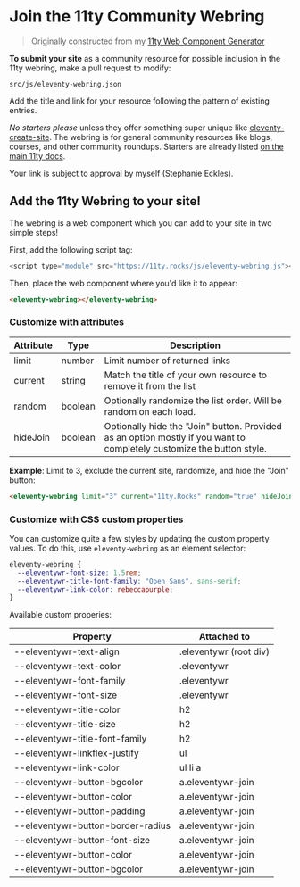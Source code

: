 # Join the 11ty Community Webring

> Originally constructed from my [11ty Web Component Generator](https://github.com/5t3ph/11ty-web-component-generator)

**To submit your site** as a community resource for possible inclusion in the 11ty webring, make a pull request to modify:

```
src/js/eleventy-webring.json
```

Add the title and link for your resource following the pattern of existing entries.

_No starters please_ unless they offer something super unique like [eleventy-create-site](https://github.com/bjankord/create-eleventy-site/). The webring is for general community resources like blogs, courses, and other community roundups. Starters are already listed [on the main 11ty docs](https://www.11ty.dev/docs/starter/).

Your link is subject to approval by myself (Stephanie Eckles).

## Add the 11ty Webring to your site!

The webring is a web component which you can add to your site in two simple steps!

First, add the following script tag:

```js
<script type="module" src="https://11ty.rocks/js/eleventy-webring.js"></script>
```

Then, place the web component where you'd like it to appear:

```html
<eleventy-webring></eleventy-webring>
```

### Customize with attributes

| Attribute | Type    | Description                                                                                                           |
| --------- | ------- | --------------------------------------------------------------------------------------------------------------------- |
| limit     | number  | Limit number of returned links                                                                                        |
| current   | string  | Match the title of your own resource to remove it from the list                                                       |
| random    | boolean | Optionally randomize the list order. Will be random on each load.                                                     |
| hideJoin  | boolean | Optionally hide the "Join" button. Provided as an option mostly if you want to completely customize the button style. |

**Example**: Limit to 3, exclude the current site, randomize, and hide the "Join" button:

```html
<eleventy-webring limit="3" current="11ty.Rocks" random="true" hideJoin="true"></eleventy-webring> ``
```

### Customize with CSS custom properties

You can customize quite a few styles by updating the custom property values. To do this, use `eleventy-webring` as an element selector:

```css
eleventy-webring {
  --eleventywr-font-size: 1.5rem;
  --eleventywr-title-font-family: "Open Sans", sans-serif;
  --eleventywr-link-color: rebeccapurple;
}
```

Available custom properies:

| Property                          | Attached to            |
| --------------------------------- | ---------------------- |
| --eleventywr-text-align           | .eleventywr (root div) |
| --eleventywr-text-color           | .eleventywr            |
| --eleventywr-font-family          | .eleventywr            |
| --eleventywr-font-size            | .eleventywr            |
| --eleventywr-title-color          | h2                     |
| --eleventywr-title-size           | h2                     |
| --eleventywr-title-font-family    | h2                     |
| --eleventywr-linkflex-justify     | ul                     |
| --eleventywr-link-color           | ul li a                |
| --eleventywr-button-bgcolor       | a.eleventywr-join      |
| --eleventywr-button-color         | a.eleventywr-join      |
| --eleventywr-button-padding       | a.eleventywr-join      |
| --eleventywr-button-border-radius | a.eleventywr-join      |
| --eleventywr-button-font-size     | a.eleventywr-join      |
| --eleventywr-button-color         | a.eleventywr-join      |
| --eleventywr-button-bgcolor       | a.eleventywr-join      |

